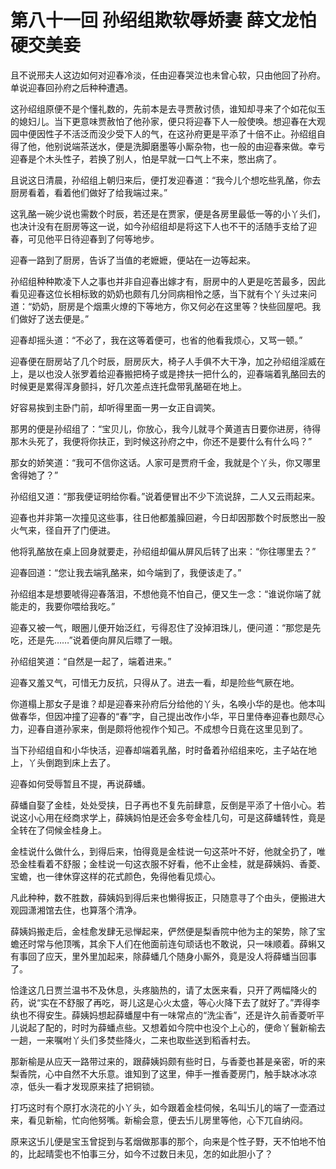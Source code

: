 # 第八十一回 孙绍组欺软辱娇妻 薛文龙怕硬交美妾



且不说邢夫人这边如何对迎春冷淡，任由迎春哭泣也未曾心软，只由他回了孙府。单说迎春回孙府之后种种遭遇。

这孙绍组原便不是个懂礼数的，先前本是去寻贾赦讨债，谁知却寻来了个如花似玉的媳妇儿。当下更意味贾赦怕了他孙家，便只将迎春下人一般使唤。想迎春在大观园中便因性子不活泛而没少受下人的气，在这孙府更是平添了十倍不止。孙绍组自得了他，他别说端茶送水，便是洗脚磨墨等小厮杂物，也一般的由迎春来做。幸亏迎春是个木头性子，若换了别人，怕是早就一口气上不来，憋出病了。

且说这日清晨，孙绍组上朝归来后，便打发迎春道：“我今儿个想吃些乳酪，你去厨房看着，看着他们做好了给我端过来。”

这乳酪一碗少说也需数个时辰，若还是在贾家，便是各房里最低一等的小丫头们，也决计没有在厨房等这一说，如今孙绍组却是将这下人也不干的活随手支给了迎春，可见他平日待迎春到了何等地步。

迎春一路到了厨房，告诉了当值的老嬷嬷，便站在一边等起来。

孙绍组种种欺凌下人之事也并非自迎春出嫁才有，厨房中的人更是吃苦最多，因此看见迎春这位长相标致的奶奶也颇有几分同病相怜之感，当下就有个丫头过来问道：“奶奶，厨房是个烟熏火燎的下等地方，你又何必在这里等？快些回屋吧。我们做好了送去便是。”

迎春却摇头道：“不必了，我在这等着便可，也省的他看我烦心，又骂一顿。”

迎春便在厨房站了几个时辰，厨房灰大，椅子人手俱不大干净，加之孙绍组淫威在上，是以也没人张罗着给迎春搬把椅子或是搀扶一把什么的，迎春端着乳酪回去的时候更是累得浑身颤抖，好几次差点连托盘带乳酪砸在地上。

好容易挨到主卧门前，却听得里面一男一女正自调笑。

那男的便是孙绍组了：“宝贝儿，你放心，我今儿就寻个黄道吉日要你进房，待得那木头死了，我便将你扶正，到时候这孙府之中，你还不是要什么有什么吗？”

那女的娇笑道：“我可不信你这话。人家可是贾府千金，我就是个丫头，你又哪里舍得她了？”

孙绍组又道：“那我便证明给你看。”说着便冒出不少下流说辞，二人又云雨起来。

迎春也并非第一次撞见这些事，往日他都羞臊回避，今日却因那数个时辰憋出一股火气来，径自开了门便进。

他将乳酪放在桌上回身就要走，孙绍组却偏从屏风后转了出来：“你往哪里去？”

迎春回道：“您让我去端乳酪来，如今端到了，我便该走了。”

孙绍组本是想要唬得迎春落泪，不想他竟不怕自己，便又生一念：“谁说你端了就能走的，我要你喂给我吃。”

迎春又被一气，眼圈儿便开始泛红，亏得忍住了没掉泪珠儿，便问道：“那您是先吃，还是先……”说着便向屏风后瞟了一眼。

孙绍组笑道：“自然是一起了，端着进来。”

迎春又羞又气，可惜无力反抗，只得从了。进去一看，却是险些气厥在地。

你道榻上那女子是谁？却是迎春来孙府后分给他的丫头，名唤小华的是也。他本叫做春华，但因冲撞了迎春的“春”字，自己提出改作小华，平日里侍奉迎春也颇尽心力，迎春自道孙家来，倒是颇将他视作个知己。不成想今日竟在这里见到了。

当下孙绍组自和小华快活，迎春却端着乳酪，时时备着孙绍组来吃，主子站在地上，丫头倒跑到床上去了。



迎春如何受辱暂且不提，再说薛蟠。

薛蟠自娶了金桂，处处受挟，日子再也不复先前肆意，反倒是平添了十倍小心。若说这小心用在经商求学上，薛姨妈怕是还会多夸金桂几句，可是这薛蟠转性，竟是全转在了伺候金桂身上。

金桂说什么做什么，到得后来，怕得竟是金桂说一句这茶叶不好，他就全扔了，唯恐金桂看着不舒服；金桂说一句这衣服不好看，他不止金桂，就是薛姨妈、香菱、宝蟾，也一律休穿这样的花式颜色，免得他看见烦心。

凡此种种，数不胜数，薛姨妈到得后来也懒得扳正，只随意寻了个由头，便搬进大观园潇湘馆去住，也算落个清净。

薛姨妈搬走后，金桂愈发肆无忌惮起来，俨然便是梨香院中他为主的架势，除了宝蟾还时常与他顶嘴，其余下人们在他面前连句顽话也不敢说，只一味顺着。薛蝌又有事回了应天，里外里加起来，除薛蟠几个随身小厮外，竟是没人将薛蟠当回事了。

恰逢这几日贾兰温书不及休息，头疼脑热的，请了太医来看，只开了两幅降火的药，说“实在不舒服了再吃，哥儿这是心火太盛，等心火降下去了就好了。”弄得李纨也不得安生。薛姨妈想起薛蟠屋中有一味常点的“洗尘香”，还是许久前香菱听平儿说起了配的，时时为薛蟠点些。又想着如今院中也没个上心的，便命丫鬟新榆去一趟，一来嘱咐丫头们多焚些降火，二来也取些送到稻香村去。

那新榆是从应天一路带过来的，跟薛姨妈颇有些时日，与香菱也甚是亲密，听的来梨香院，心中自然不大乐意。谁知到了这里，伸手一推香菱房门，触手缺冰冰凉凉，低头一看才发现原来挂了把铜锁。

打巧这时有个原打水浇花的小丫头，如今跟着金桂伺候，名叫卐儿的端了一壶酒过来，看见新榆，忙向他努嘴。新榆会意，便去卐儿房里等他，心下兀自纳闷。

原来这卐儿便是宝玉曾捉到与茗烟做那事的那个，向来是个性子野，天不怕地不怕的，比起晴雯也不怕事三分，如今不过数日未见，怎的如此胆小了？



